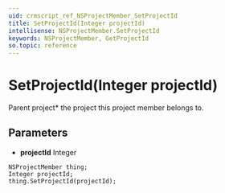 ```yaml
---
uid: crmscript_ref_NSProjectMember_SetProjectId
title: SetProjectId(Integer projectId)
intellisense: NSProjectMember.SetProjectId
keywords: NSProjectMember, GetProjectId
so.topic: reference
---
```


# SetProjectId(Integer projectId)

Parent project* the project this project member belongs to.

## Parameters

* **projectId** Integer

```crmscript
NSProjectMember thing;
Integer projectId;
thing.SetProjectId(projectId);
```

